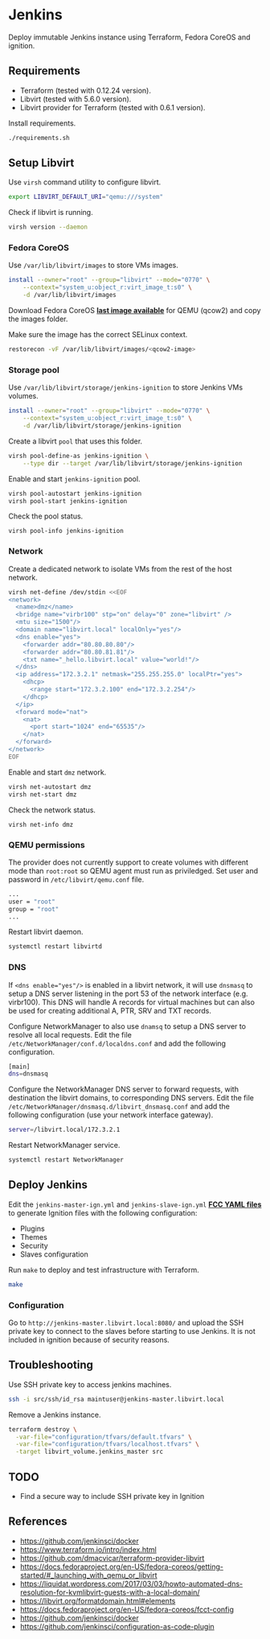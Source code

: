 # Jenkins

Deploy immutable Jenkins instance using Terraform, Fedora CoreOS and ignition.

## Requirements

- Terraform (tested with 0.12.24 version).
- Libvirt (tested with 5.6.0 version).
- Libvirt provider for Terraform (tested with 0.6.1 version).

Install requirements.

```bash
./requirements.sh
```

## Setup Libvirt

Use `virsh` command utility to configure libvirt.

```bash
export LIBVIRT_DEFAULT_URI="qemu:///system"
```

Check if libvirt is running.

```bash
virsh version --daemon
```

### Fedora CoreOS

Use `/var/lib/libvirt/images` to store VMs images.

```bash
install --owner="root" --group="libvirt" --mode="0770" \
    --context="system_u:object_r:virt_image_t:s0" \
    -d /var/lib/libvirt/images
```

Download Fedora CoreOS **[last image available](https://getfedora.org/coreos/download?tab=metal_virtualized&stream=stable)** for QEMU (qcow2) and copy the images folder.

Make sure the image has the correct SELinux context.

```bash
restorecon -vF /var/lib/libvirt/images/<qcow2-image>
```

### Storage pool

Use `/var/lib/libvirt/storage/jenkins-ignition` to store Jenkins VMs volumes.

```bash
install --owner="root" --group="libvirt" --mode="0770" \
    --context="system_u:object_r:virt_image_t:s0" \
    -d /var/lib/libvirt/storage/jenkins-ignition
```

Create a libvirt `pool` that uses this folder.

```bash
virsh pool-define-as jenkins-ignition \
    --type dir --target /var/lib/libvirt/storage/jenkins-ignition
```

Enable and start `jenkins-ignition` pool.

```bash
virsh pool-autostart jenkins-ignition
virsh pool-start jenkins-ignition
```

Check the pool status.

```
virsh pool-info jenkins-ignition
```

### Network

Create a dedicated network to isolate VMs from the rest of the host network.

```bash
virsh net-define /dev/stdin <<EOF
<network>
  <name>dmz</name>
  <bridge name="virbr100" stp="on" delay="0" zone="libvirt" />
  <mtu size="1500"/>
  <domain name="libvirt.local" localOnly="yes"/>
  <dns enable="yes">
    <forwarder addr="80.80.80.80"/>
    <forwarder addr="80.80.81.81"/>
    <txt name="_hello.libvirt.local" value="world!"/>
  </dns>
  <ip address="172.3.2.1" netmask="255.255.255.0" localPtr="yes">
    <dhcp>
      <range start="172.3.2.100" end="172.3.2.254"/>
    </dhcp>
  </ip>
  <forward mode="nat">
    <nat>
      <port start="1024" end="65535"/>
    </nat>
  </forward>
</network>
EOF
```

Enable and start `dmz` network.

```bash
virsh net-autostart dmz
virsh net-start dmz
```

Check the network status.

```
virsh net-info dmz
```

### QEMU permissions

The provider does not currently support to create volumes with different mode than `root:root` so QEMU agent must run as priviledged. Set user and password in `/etc/libvirt/qemu.conf` file.

```bash
...
user = "root"
group = "root"
...
```

Restart libvirt daemon.

```bash
systemctl restart libvirtd
```

### DNS

If `<dns enable="yes"/>` is enabled in a libvirt network, it will use `dnsmasq` to setup a DNS server listening in the port 53 of the network interface (e.g. virbr100). This DNS will handle A records for virtual machines but can also be used for creating additional A, PTR, SRV and TXT records.

Configure NetworkManager to also use `dnamsq` to setup a DNS server to resolve all local requests. Edit the file `/etc/NetworkManager/conf.d/localdns.conf` and add the following configuration.

```bash
[main]
dns=dnsmasq
```

Configure the NetworkManager DNS server to forward requests, with destination the libvirt domains, to corresponding DNS servers. Edit the file `/etc/NetworkManager/dnsmasq.d/libvirt_dnsmasq.conf` and add the following configuration (use your network interface gateway).

```bash
server=/libvirt.local/172.3.2.1
```

Restart NetworkManager service.

```bash
systemctl restart NetworkManager
```

## Deploy Jenkins

Edit the `jenkins-master-ign.yml` and `jenkins-slave-ign.yml` **[FCC YAML files](https://docs.fedoraproject.org/en-US/fedora-coreos/fcct-config/)** to generate Ignition files with the following configuration:

- Plugins
- Themes
- Security
- Slaves configuration

Run `make` to deploy and test infrastructure with Terraform.

```bash
make
```

### Configuration

Go to `http://jenkins-master.libvirt.local:8080/` and upload the SSH private key to connect to the slaves before starting to use Jenkins. It is not included in ignition because of security reasons.

## Troubleshooting

Use SSH private key to access jenkins machines.

```bash
ssh -i src/ssh/id_rsa maintuser@jenkins-master.libvirt.local
```

Remove a Jenkins instance.

```bash
terraform destroy \
  -var-file="configuration/tfvars/default.tfvars" \
  -var-file="configuration/tfvars/localhost.tfvars" \
  -target libvirt_volume.jenkins_master src
```

## TODO

- Find a secure way to include SSH private key in Ignition

## References

- https://github.com/jenkinsci/docker
- https://www.terraform.io/intro/index.html
- https://github.com/dmacvicar/terraform-provider-libvirt
- https://docs.fedoraproject.org/en-US/fedora-coreos/getting-started/#_launching_with_qemu_or_libvirt
- https://liquidat.wordpress.com/2017/03/03/howto-automated-dns-resolution-for-kvmlibvirt-guests-with-a-local-domain/
- https://libvirt.org/formatdomain.html#elements
- https://docs.fedoraproject.org/en-US/fedora-coreos/fcct-config
- https://github.com/jenkinsci/docker
- https://github.com/jenkinsci/configuration-as-code-plugin